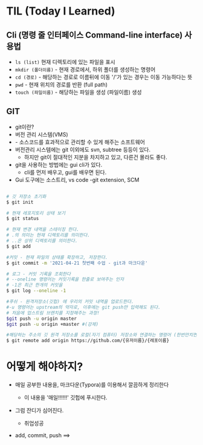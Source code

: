 #  TIL (Today I Learned)

## Cli (명령 줄 인터페이스 **Command-line interface**) 사용법

* `ls (list)` 현재 디렉토리에 있는 파일을 표시
* `mkdir (폴더이름)` - 현재 경로에서, 하위 폴더를 생성하는 명령어
* `cd (경로)` - 해당하는 경로로 이름뒤에 이동 '/'가 있는 경우는 이동 가능하다는 뜻 
* `pwd` - 현재 위치의 경로를 반환 (full path)
* `touch (파일이름)` - 해당하는 파일을 생성 (파일이름) 생성

## GIT

* git이란?
* 버전 관리 시스템(VMS)
*   \- 소스코드를 효과적으로 관리할 수 있게 해주는 소프트웨어
* 버전관리 시스템에는 git 이외에도 svn, subtree 등등이 있다.
  * 하지만 git이 절대적인 지분을 차지하고 있고, 다른건 몰라도 좋다.
* git을 사용하는 방법에는 gui cli가 있다.
  * cli를 먼저 배우고, gui를 배우면 된다.
* Gui 도구에는 소스트리, vs code -git extension, SCM

```bash

# 깃 저장소 초기화
$ git init

# 현재 레포지토리 상태 보기 
$ git status

# 현재 변경 내역을 스테이징 한다.
# .의 의미는 현재 디렉토리를 의미한다.
# ..은 상위 디렉토리를 의미한다.
$ git add

#커밋 - 현재 파일의 상태를 확장하고, 저장한다.
$ git commit -m '2021-04-21 첫번째 수업 - git과 마크다운'

# 로그 - 커밋 기록을 조회한다
# --oneline 명령어는 커밋기록을 한줄로 보여주는 인자
# -1은 최근 한개의 커밋을 
$ git log --oneline -1

#푸쉬 - 원격저장소(깃헙) 에 우리의 커밋 내역을 업로드한다.
#-u 명령어는 upstream의 약자로, 이후에는 git push만 입력해도 된다.
# 처음에 업스트림 브랜치를 지정해주는 과정!
$git push -u origin master
$git push -u origin +master #(강제)

#해당하는 주소의 깃 원격 저장소를 로컬(자기 컴퓨터) 저장소와 연결하는 명령어 (한번만치면 된다)
$ git remote add origin https://github.com/{유저이름}/{레포이름}
```



# 어떻게 해야하지?

* 매일 공부한 내용을, 마크다운(Typora)를 이용해서 깔끔하게 정리한다
  * 이 내용을 '매일!!!!!!' 깃헙에 푸시한다.
* 그럼 잔디가 심어진다.
  * 취업성공

* add, commit,  push  ==>